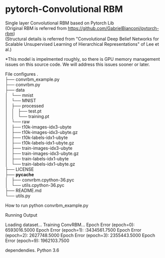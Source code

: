 # pytorch-Convolutional RBM
Single layer Convolutional RBM based on Pytorch Lib </br>
(Original RBM is referred from https://github.com/GabrielBianconi/pytorch-rbm) </br>
(Structural details is referred from "Convolutional Deep Belief Networks for Scalable Unsupervised Learning of Hierarchical Representations" of Lee et al.) </br>



*This model is impelmented roughly, so there is GPU memory management issues on this source code. We will address this issues sooner or later.

File configures
.</br>
├── convrbm_example.py </br>
├── convrbm.py </br>
├── data </br>
│   └── mnist </br>
│       └── MNIST </br>
│           ├── processed </br>
│           │   ├── test.pt </br>
│           │   └── training.pt </br>
│           └── raw </br>
│               ├── t10k-images-idx3-ubyte </br>
│               ├── t10k-images-idx3-ubyte.gz </br>
│               ├── t10k-labels-idx1-ubyte </br>
│               ├── t10k-labels-idx1-ubyte.gz </br>
│               ├── train-images-idx3-ubyte </br>
│               ├── train-images-idx3-ubyte.gz </br> 
│               ├── train-labels-idx1-ubyte </br>
│               └── train-labels-idx1-ubyte.gz </br>
├── LICENSE </br>
├── __pycache__ </br>
│   ├── convrbm.cpython-36.pyc </br>
│   └── utils.cpython-36.pyc </br>
├── README.md </br>
└── utils.py </br>


How to run
python convrbm_example.py

Running Output

Loading dataset...
Training ConvRBM...
Epoch Error (epoch=0): 6593016.5000
Epoch Error (epoch=1): :3434561.7500
Epoch Error (epoch=2): 2627748.5000
Epoch Error (epoch=3): 2355443.5000
Epoch Error (epoch=9): 1962103.7500




dependendies. 
Python 3.6
